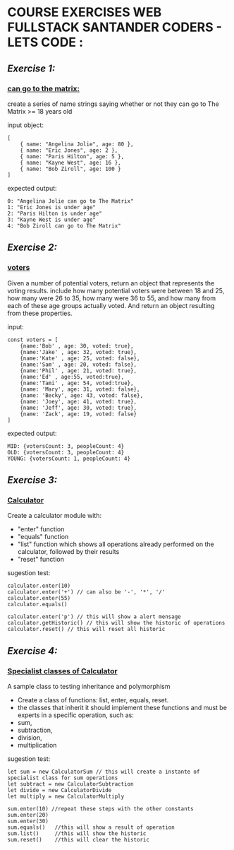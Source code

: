 #  COURSE EXERCISES WEB FULLSTACK SANTANDER CODERS - LETS CODE :

## *Exercise 1:*
### [**can go to the matrix:**](https://github.com/DouglasHLima/Exercises-SantanderCoders-letsCode/tree/main/can-go-to-the-matrix)

create a series of name strings saying whether or not they can go to The Matrix >= 18 years old

input object:
~~~
[ 
    { name: "Angelina Jolie", age: 80 },
    { name: "Eric Jones", age: 2 },
    { name: "Paris Hilton", age: 5 },
    { name: "Kayne West", age: 16 },
    { name: "Bob Ziroll", age: 100 }
]
~~~

expected output:
~~~
0: "Angelina Jolie can go to The Matrix"
1: "Eric Jones is under age"
2: "Paris Hilton is under age"
3: "Kayne West is under age"
4: "Bob Ziroll can go to The Matrix"
~~~


## *Exercise 2:*
### [**voters**](https://github.com/DouglasHLima/Exercises-SantanderCoders-letsCode/tree/main/voters)
Given a number of potential voters, return an object that represents the voting results.
include how many potential voters were between 18 and 25, how many were 26 to 35, how many were 36 to 55, and how many from each of these age groups actually voted. And return an object resulting from these properties.

input:
~~~
const voters = [ 
    {name:'Bob' , age: 30, voted: true},
    {name:'Jake' , age: 32, voted: true},
    {name:'Kate' , age: 25, voted: false},
    {name:'Sam' , age: 20, voted: false},
    {name:'Phil' , age: 21, voted: true},
    {name:'Ed' , age:55, voted:true},
    {name:'Tami' , age: 54, voted:true},
    {name: 'Mary', age: 31, voted: false},
    {name: 'Becky', age: 43, voted: false},
    {name: 'Joey', age: 41, voted: true},
    {name: 'Jeff', age: 30, voted: true},
    {name: 'Zack', age: 19, voted: false} 
]
~~~
expected output:
~~~
MID: {votersCount: 3, peopleCount: 4}
OLD: {votersCount: 3, peopleCount: 4}
YOUNG: {votersCount: 1, peopleCount: 4}
~~~


## *Exercise 3:*
### [**Calculator**](https://github.com/DouglasHLima/Exercises-SantanderCoders-letsCode/tree/main/sample-calculator)
Create a calculator module with:
- "enter" function
- "equals" function
- "list" function which shows all operations already performed on the calculator, followed by their results
- "reset" function

sugestion test:
~~~
calculator.enter(10)
calculator.enter('+') // can also be '-', '*', '/'
calculator.enter(55)
calculator.equals()

calculator.enter('p') // this will show a alert mensage
calculator.getHistoric() // this will show the historic of operations
calculator.reset() // this will reset all historic
~~~

## *Exercise 4:*
### [Specialist classes of Calculator](https://github.com/DouglasHLima/Exercises-SantanderCoders-letsCode/tree/main/specialist-class-for-calculator)
A sample class to testing inheritance and polymorphism
- Create a class of functions: list, enter, equals, reset.
- the classes that inherit it should implement these functions and must be experts in a specific operation,
such as:
- sum, 
- subtraction, 
- division, 
- multiplication

sugestion test:
~~~
let sum = new CalculatorSum // this will create a instante of specialist class for sum operations
let subtract = new CalculatorSubtraction
let divide = new CalculatorDivide
let multiply = new CalculatorMultiply

sum.enter(10) //repeat these steps with the other constants
sum.enter(20)
sum.enter(30)
sum.equals()   //this will show a result of operation
sum.list()     //this will show the historic
sum.reset()    //this will clear the historic
~~~

